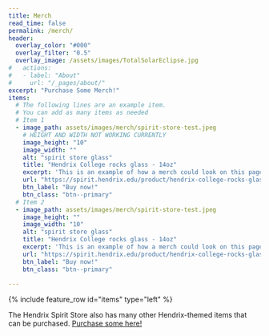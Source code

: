 ```yaml
---
title: Merch
read_time: false
permalink: /merch/
header:
  overlay_color: "#000"
  overlay_filter: "0.5"
  overlay_image: /assets/images/TotalSolarEclipse.jpg
#   actions:
#   - label: "About"
#     url: "/_pages/about/"
excerpt: "Purchase Some Merch!"
items:
  # The following lines are an example item. 
  # You can add as many items as needed
  # Item 1
  - image_path: assets/images/merch/spirit-store-test.jpeg
    # HEIGHT AND WIDTH NOT WORKING CURRENTLY
    image_height: "10"
    image_width: ""
    alt: "spirit store glass"
    title: "Hendrix College rocks glass - 14oz"
    excerpt: 'This is an example of how a merch could look on this page.'
    url: "https://spirit.hendrix.edu/product/hendrix-college-rocks-glass-14oz/999?cs=true&cst=custom"
    btn_label: "Buy now!"
    btn_class: "btn--primary"
  # Item 2
  - image_path: assets/images/merch/spirit-store-test.jpeg
    image_height: ""
    image_width: "10"
    alt: "spirit store glass"
    title: "Hendrix College rocks glass - 14oz"
    excerpt: 'This is an example of how a merch could look on this page.'
    url: "https://spirit.hendrix.edu/product/hendrix-college-rocks-glass-14oz/999?cs=true&cst=custom"
    btn_label: "Buy now!"
    btn_class: "btn--primary"
  
---
```


{% include feature_row id="items" type="left" %}

The Hendrix Spirit Store also has many other Hendrix-themed items that can be purchased.
[Purchase some here!](https://spirit.hendrix.edu/)
